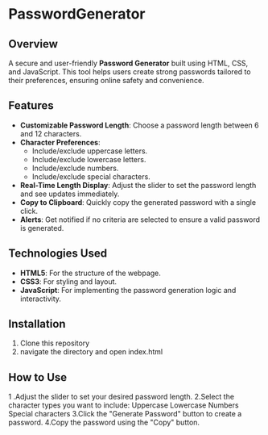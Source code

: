 # PasswordGenerator


## Overview
A secure and user-friendly **Password Generator** built using HTML, CSS, and JavaScript. This tool helps users create strong passwords tailored to their preferences, ensuring online safety and convenience.

## Features
- **Customizable Password Length**: Choose a password length between 6 and 12 characters.
- **Character Preferences**:
  - Include/exclude uppercase letters.
  - Include/exclude lowercase letters.
  - Include/exclude numbers.
  - Include/exclude special characters.
- **Real-Time Length Display**: Adjust the slider to set the password length and see updates immediately.
- **Copy to Clipboard**: Quickly copy the generated password with a single click.
- **Alerts**: Get notified if no criteria are selected to ensure a valid password is generated.


## Technologies Used
- **HTML5**: For the structure of the webpage.
- **CSS3**: For styling and layout.
- **JavaScript**: For implementing the password generation logic and interactivity.

## Installation
1. Clone this repository 
2. navigate the directory  and open index.html

##  How to Use
1 .Adjust the slider to set your desired password length.
2.Select the character types you want to include:
   Uppercase
   Lowercase
   Numbers
   Special characters
3.Click the "Generate Password" button to create a password.
4.Copy the password using the "Copy" button.


